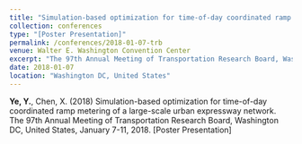 ```yaml
---
title: "Simulation-based optimization for time-of-day coordinated ramp metering of a large-scale urban expressway network"
collection: conferences
type: "[Poster Presentation]"
permalink: /conferences/2018-01-07-trb
venue: Walter E. Washington Convention Center
excerpt: "The 97th Annual Meeting of Transportation Research Board, Washington DC, United States, January 7-11, 2018."
date: 2018-01-07
location: "Washington DC, United States"
---
```

**Ye, Y.**, Chen, X. (2018) Simulation-based optimization for time-of-day coordinated ramp metering of a large-scale urban expressway network. The 97th Annual Meeting of Transportation Research Board, Washington DC, United States, January 7-11, 2018. [Poster Presentation]
